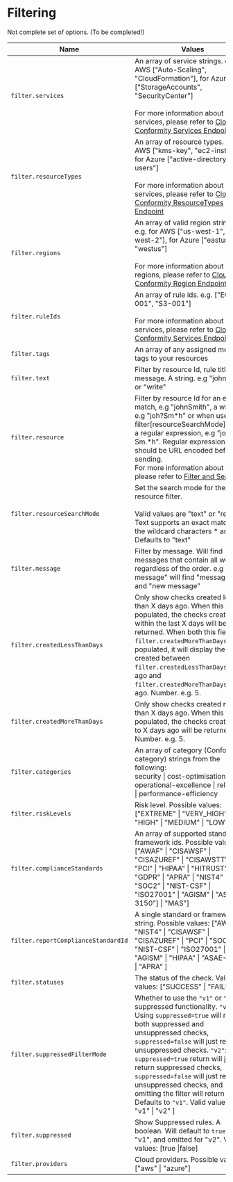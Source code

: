 # Filtering

Not complete set of options. (To be completed!)

| Name  | Values |
| ------------- | ------------- |
| `filter.services`  | An array of service strings. e.g. for AWS ["Auto-Scaling", "CloudFormation"], for Azure ["StorageAccounts", "SecurityCenter"]<br /> <br /> For more information about services, please refer to [Cloud Conformity Services Endpoint](https://us-west-2.cloudconformity.com/v1/services) |
| `filter.resourceTypes`  | An array of resource types. e.g. for AWS ["kms-key", "ec2-instance"], for Azure ["active-directory-users"] <br /><br />For more information about services, please refer to [Cloud Conformity ResourceTypes Endpoint](https://us-west-2.cloudconformity.com/v1/resource-types) |
| `filter.regions`  | An array of valid region strings. e.g. for AWS ["us-west-1", "us-west-2"], for Azure ["eastus", "westus"] <br /><br /> For more information about regions, please refer to [Cloud Conformity Region Endpoint](https://us-west-2.cloudconformity.com/v1/regions) |
| `filter.ruleIds`  | An array of rule ids. e.g. ["EC2-001", "S3-001"]<br /><br />For more information about services, please refer to [Cloud Conformity Services Endpoint](https://us-west-2.cloudconformity.com/v1/services) |
| `filter.tags`  | An array of any assigned metadata tags to your resources |
| `filter.text`  | Filter by resource Id, rule title or message. A string. e.g "john", "s3" or "write" |
| `filter.resource`  | Filter by resource Id for an exact match, e.g "johnSmith", a wildcard, e.g "joh?Sm*h" or when used with filter[resourceSearchMode]=regex, a regular expression, e.g "joh.?Sm.*h". Regular expressions should be URL encoded before sending. <br />For more information about filters, please refer to [Filter and Search](https://www.cloudconformity.com/help/rules/filter-and-search.html) |
| `filter.resourceSearchMode`  | Set the search mode for the resource filter. <br /><br /> Valid values are "text" or "regex". Text supports an exact match or the wildcard characters * and ?<br /> Defaults to "text" |
| `filter.message`  | Filter by message. Will find messages that contain all words regardless of the order. e.g "new message" will find "message new" and "new message" |
| `filter.createdLessThanDays`  | Only show checks created less than X days ago. When this field is populated, the checks created within the last X days will be returned. When both this field and `filter.createdMoreThanDays` are populated, it will display the checks created between `filter.createdLessThanDays` days ago and `filter.createdMoreThanDays` days ago. Number. e.g. 5. |
| `filter.createdMoreThanDays`        | Only show checks created more than X days ago. When this field is populated, the checks created up to X days ago will be returned. Number. e.g. 5.
| `filter.categories`  | An array of category (Conformity category) strings from the following:<br /> security \| cost-optimisation \| operational-excellence \| reliability  \| performance-efficiency <br />|
| `filter.riskLevels`  | Risk level. Possible values: ["EXTREME" \| "VERY_HIGH" \| "HIGH" \| "MEDIUM" \| "LOW"] |
| `filter.complianceStandards`  | An array of supported standard or framework ids. Possible values: ["AWAF" \| "CISAWSF" \| "CISAZUREF" \| "CISAWSTTW" \| "PCI" \| "HIPAA" \| "HITRUST" \| "GDPR" \| "APRA" \| "NIST4" \| "SOC2" \| "NIST-CSF" \| "ISO27001" \| "AGISM" \| "ASAE-3150"] \| "MAS"]
| `filter.reportComplianceStandardId`  | A single standard or framework id string. Possible values: ["AWAF" \| "NIST4" \| "CISAWSF" \| "CISAZUREF" \| "PCI" \| "SOC2" \| "NIST-CSF" \| "ISO27001" \| "AGISM" \| "HIPAA" \| "ASAE-3150" \| "APRA" ] |
| `filter.statuses`  | The status of the check. Valid values: ["SUCCESS" \| "FAILURE"] |
| `filter.suppressedFilterMode`  | Whether to use the `"v1"` or `"v2"` suppressed functionality. `"v1"`: Using `suppressed=true` will return both suppressed and unsuppressed checks, `suppressed=false` will just return unsuppressed checks. `"v2"`: Using `suppressed=true` return will just return suppressed checks, `suppressed=false` will just return unsuppressed checks, and omitting the filter will return both. Defaults to `"v1"`. Valid values: [ "v1" \| "v2" ]
| `filter.suppressed`  | Show Suppressed rules. A boolean. Will default to `true` for "v1", and omitted for "v2". Valid values: [true \|false] |
| `filter.providers`  | Cloud providers. Possible values: ["aws" \| "azure"] |
